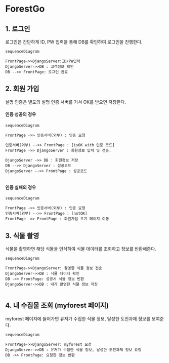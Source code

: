 # ForestGo



## 1. 로그인

로그인은 간단하게 ID, PW 입력을 통해 DB를 확인하여 로그인을 진행한다.

```mermaid
sequenceDiagram

FrontPage->>DjangoServer:ID/PW입력
DjangoServer->>DB : 고객정보 확인
DB -->> FrontPage: 로그인 완료

```



## 2. 회원 가입

실명 인증은 별도의 실명 인증 서버를 거쳐 OK를 받으면 저장한다. 

#### 인증 성공의 경우

```mermaid
sequenceDiagram

FrontPage ->> 인증서버(외부) : 인증 요청

인증서버(외부) -->> FrontPage : [isOK with 인증 코드]
FrontPage ->> DjangoServer : 회원정보 입력 및 전송. 

DjangoServer ->> DB : 회원정보 저장
DB -->> DjangoServer : 성공코드
DjangoServer -->> FrontPage : 성공코드


```

#### 인증 실패의 경우

```mermaid
sequenceDiagram

FrontPage ->> 인증서버(외부) : 인증 요청
인증서버(외부) -->> FrontPage : [notOK]
FrontPage ->> FrontPage : 회원가입 초기 페이지 이동
```

## 3. 식물 촬영

식물을 촬영하면 해당 식물을 인식하여 식물 데이터를 조회하고 정보를 반환해준다.

```mermaid
sequenceDiagram

FrontPage->>DjangoServer: 촬영한 식물 정보 전송
DjangoServer->>DB : 식물 데이터 확인
DB ->> FrontPage: 성공시 식물 정보 반환
DjangoServer->>DB : 내가 촬영한 식물 정보 저장


```

## 4. 내 수집물 조회 (myforest 페이지)

myforest 페이지에 들어가면 유저가 수집한 식물 정보, 달성한 도전과제 정보를 보여준다.

```mermaid
sequenceDiagram

FrontPage->>DjangoServer: myforest 요청
DjangoServer->>DB : 유저가 수집한 식물 정보, 달성한 도전과제 정보 요청
DB ->> FrontPage: 요청한 정보 반환


```

